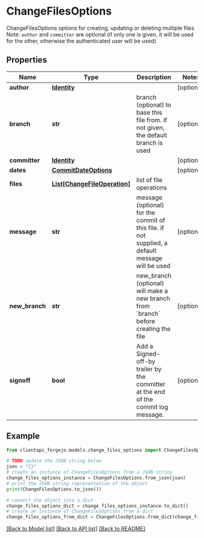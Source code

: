 # ChangeFilesOptions

ChangeFilesOptions options for creating, updating or deleting multiple files Note: `author` and `committer` are optional (if only one is given, it will be used for the other, otherwise the authenticated user will be used)

## Properties

Name | Type | Description | Notes
------------ | ------------- | ------------- | -------------
**author** | [**Identity**](Identity.md) |  | [optional] 
**branch** | **str** | branch (optional) to base this file from. if not given, the default branch is used | [optional] 
**committer** | [**Identity**](Identity.md) |  | [optional] 
**dates** | [**CommitDateOptions**](CommitDateOptions.md) |  | [optional] 
**files** | [**List[ChangeFileOperation]**](ChangeFileOperation.md) | list of file operations | 
**message** | **str** | message (optional) for the commit of this file. if not supplied, a default message will be used | [optional] 
**new_branch** | **str** | new_branch (optional) will make a new branch from &#x60;branch&#x60; before creating the file | [optional] 
**signoff** | **bool** | Add a Signed-off-by trailer by the committer at the end of the commit log message. | [optional] 

## Example

```python
from clientapi_forgejo.models.change_files_options import ChangeFilesOptions

# TODO update the JSON string below
json = "{}"
# create an instance of ChangeFilesOptions from a JSON string
change_files_options_instance = ChangeFilesOptions.from_json(json)
# print the JSON string representation of the object
print(ChangeFilesOptions.to_json())

# convert the object into a dict
change_files_options_dict = change_files_options_instance.to_dict()
# create an instance of ChangeFilesOptions from a dict
change_files_options_from_dict = ChangeFilesOptions.from_dict(change_files_options_dict)
```
[[Back to Model list]](../README.md#documentation-for-models) [[Back to API list]](../README.md#documentation-for-api-endpoints) [[Back to README]](../README.md)


